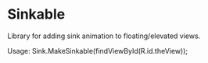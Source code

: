 Sinkable
========

Library for adding sink animation to floating/elevated views.

Usage: Sink.MakeSinkable(findViewById(R.id.theView));
